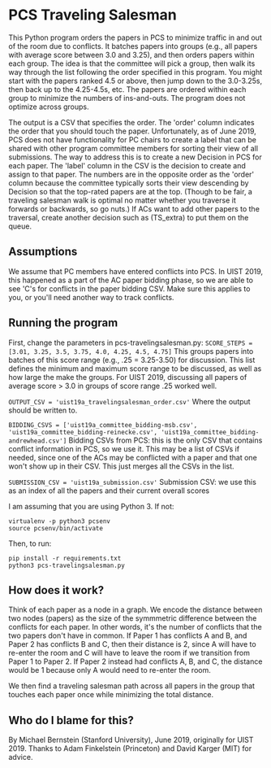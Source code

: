 # PCS Traveling Salesman
This Python program orders the papers in PCS to minimize traffic in and out of the room due to conflicts. It batches papers into groups (e.g., all papers with average score between 3.0 and 3.25), and then orders papers within each group. The idea is that the committee will pick a group, then walk its way through the list following the order specified in this program. You might start with the papers ranked 4.5 or above, then jump down to the 3.0-3.25s, then back up to the 4.25-4.5s, etc. The papers are ordered within each group to minimize the numbers of ins-and-outs. The program does not optimize across groups.

The output is a CSV that specifies the order. The 'order' column indicates the order that you should touch the paper. Unfortunately, as of June 2019, PCS does not have functionality for PC chairs to create a label that can be shared with other program committee members for sorting their view of all submissions. The way to address this is to create a new Decision in PCS for each paper. The 'label' column in the CSV is the decision to create and assign to that paper. The numbers are in the opposite order as the 'order' column because the committee typically sorts their view descending by Decision so that the top-rated papers are at the top. (Though to be fair, a traveling salesman walk is optimal no matter whether you traverse it forwards or backwards, so go nuts.) If ACs want to add other papers to the traversal, create another decision such as (TS_extra) to put them on the queue.

## Assumptions
We assume that PC members have entered conflicts into PCS. In UIST 2019, this happened as a part of the AC paper bidding phase, so we are able to see 'C's for conflicts in the paper bidding CSV. Make sure this applies to you, or you'll need another way to track conflicts.

## Running the program
First, change the parameters in pcs-travelingsalesman.py:
`SCORE_STEPS = [3.01, 3.25, 3.5, 3.75, 4.0, 4.25, 4.5, 4.75]`
This groups papers into batches of this score range (e.g., .25 = 3.25-3.50) for discussion. This list defines the minimum and maximum score range to be discussed, as well as how large the make the groups. For UIST 2019, discussing all papers of average score > 3.0 in groups of score range .25 worked well.

`OUTPUT_CSV = 'uist19a_travelingsalesman_order.csv'`
Where the output should be written to.

`BIDDING_CSVS = ['uist19a_committee_bidding-msb.csv', 'uist19a_committee_bidding-reinecke.csv', 'uist19a_committee_bidding-andrewhead.csv']`
Bidding CSVs from PCS: this is the only CSV that contains conflict information in PCS, so we use it. This may be a list of CSVs if needed, since one of the ACs may be conflicted with a paper and that one won't show up in their CSV. This just merges all the CSVs in the list.

`SUBMISSION_CSV = 'uist19a_submission.csv'`
Submission CSV: we use this as an index of all the papers and their current overall scores

I am assuming that you are using Python 3. If not:
```
virtualenv -p python3 pcsenv
source pcsenv/bin/activate
```

Then, to run:
```
pip install -r requirements.txt
python3 pcs-travelingsalesman.py
```

## How does it work?
Think of each paper as a node in a graph. We encode the distance between two nodes (papers) as the size of the symmmetric difference between the conflicts for each paper. In other words, it's the number of conflicts that the two papers don't have in common. If Paper 1 has conflicts A and B, and Paper 2 has conflicts B and C, then their distance is 2, since A will have to re-enter the room and C will have to leave the room if we transition from Paper 1 to Paper 2. If Paper 2 instead had conflicts A, B, and C, the distance would be 1 because only A would need to re-enter the room.

We then find a traveling salesman path across all papers in the group that touches each paper once while minimizing the total distance.

## Who do I blame for this?
By Michael Bernstein (Stanford University), June 2019, originally for UIST 2019. Thanks to Adam Finkelstein (Princeton) and David Karger (MIT) for advice.
